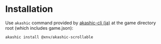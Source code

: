 # Installation

Use `akashic` command provided by [akashic-cli (ja)][cli] at the game directory root (which includes game.json):

```
akashic install @xnv/akashic-scrollable
```

[cli]: https://github.com/akashic-games/akashic-cli
